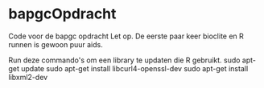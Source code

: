 # bapgcOpdracht
Code voor de bapgc opdracht
Let op. De eerste paar keer bioclite en R runnen is gewoon puur aids.

Run deze commando's om een library te updaten die R gebruikt.
sudo apt-get update
sudo apt-get install libcurl4-openssl-dev
sudo apt-get install libxml2-dev
